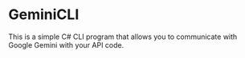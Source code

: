 # GeminiCLI

This is a simple C# CLI program that allows you to communicate with Google Gemini with your API code.

